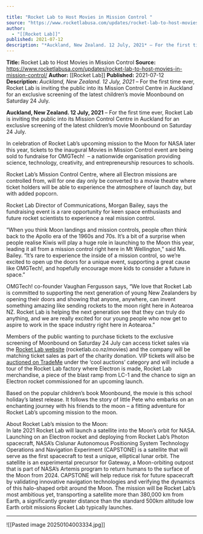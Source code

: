 ```yaml
---

title: "Rocket Lab to Host Movies in Mission Control "
source: "https://www.rocketlabusa.com/updates/rocket-lab-to-host-movies-in-mission-control/"
author:
  - "[[Rocket Lab]]"
published: 2021-07-12
description: "*Auckland, New Zealand. 12 July, 2021* – For the first time ever, Rocket Lab is inviting the public into its Mission Control Centre in Auckland for an exclusive screening of the latest children’s movie Moonbound on Saturday 24 July."
---
```


**Title:** Rocket Lab to Host Movies in Mission Control 
**Source:** https://www.rocketlabusa.com/updates/rocket-lab-to-host-movies-in-mission-control/
**Author:** [[Rocket Lab]]
**Published:** 2021-07-12
**Description:** *Auckland, New Zealand. 12 July, 2021* – For the first time ever, Rocket Lab is inviting the public into its Mission Control Centre in Auckland for an exclusive screening of the latest children’s movie Moonbound on Saturday 24 July.

**Auckland, New Zealand. 12 July, 2021** – For the first time ever, Rocket Lab is inviting the public into its Mission Control Centre in Auckland for an exclusive screening of the latest children’s movie Moonbound on Saturday 24 July.

In celebration of Rocket Lab’s upcoming mission to the Moon for NASA later this year, tickets to the inaugural Movies in Mission Control event are being sold to fundraise for OMGTech!  – a nationwide organisation providing science, technology, creativity, and entrepreneurship resources to schools.

Rocket Lab’s Mission Control Centre, where all Electron missions are controlled from, will for one day only be converted to a movie theatre where ticket holders will be able to experience the atmosphere of launch day, but with added popcorn.

Rocket Lab Director of Communications, Morgan Bailey, says the fundraising event is a rare opportunity for keen space enthusiasts and future rocket scientists to experience a real mission control.

“When you think Moon landings and mission controls, people often think back to the Apollo era of the 1960s and 70s. It’s a bit of a surprise when people realise Kiwis will play a huge role in launching to the Moon this year, leading it all from a mission control right here in Mt Wellington,” said Ms. Bailey. “It’s rare to experience the inside of a mission control, so we’re excited to open up the doors for a unique event, supporting a great cause like OMGTech!, and hopefully encourage more kids to consider a future in space.”

OMGTech! co-founder Vaughan Fergusson says, “We love that Rocket Lab is committed to supporting the next generation of young New Zealanders by opening their doors and showing that anyone, anywhere, can invent something amazing like sending rockets to the moon right here in Aotearoa NZ. Rocket Lab is helping the next generation see that they can truly do anything, and we are really excited for our young people who now get to aspire to work in the space industry right here in Aotearoa.”

Members of the public wanting to purchase tickets to the exclusive screening of Moonbound on Saturday 24 July can access ticket sales via the [Rocket Lab website](http://rocketlab.co.nz/movies) (rocketlab.co.nz/movies) and the company will be matching ticket sales as part of the charity donation. VIP tickets will also be [auctioned on TradeMe](https://usg02.safelinks.protection.office365.us/?url=https%3A%2F%2Fwww.trademe.co.nz%2Fmembers%2Flistings.aspx%3Fmember%3D4819010%26bof%3DpxW5Bd81&data=04%7C01%7Cm.simpson%40rocketlab.co.nz%7C6a808fee2f3c4a0821e408d944b61d95%7Cb857957ba6594cf0afeef9ddfa77513f%7C0%7C0%7C637616371264496287%7CUnknown%7CTWFpbGZsb3d8eyJWIjoiMC4wLjAwMDAiLCJQIjoiV2luMzIiLCJBTiI6Ik1haWwiLCJXVCI6Mn0%3D%7C1000&sdata=0fsv1xcHHShfzY6amiXVeDJ5lEqChOd7R9Jyo4a4oXM%3D&reserved=0) under the ‘cool auctions’ category and will include a tour of the Rocket Lab factory where Electron is made, Rocket Lab merchandise, a piece of the blast ramp from LC-1 and the chance to sign an Electron rocket commissioned for an upcoming launch.

Based on the popular children’s book Moonbound, the movie is this school holiday’s latest release. It follows the story of little Pete who embarks on an enchanting journey with his friends to the moon – a fitting adventure for Rocket Lab’s upcoming mission to the moon. 

About Rocket Lab’s mission to the Moon:  
In late 2021 Rocket Lab will launch a satellite into the Moon’s orbit for NASA. Launching on an Electron rocket and deploying from Rocket Lab’s Photon spacecraft, NASA’s Cislunar Autonomous Positioning System Technology Operations and Navigation Experiment (CAPSTONE) is a satellite that will serve as the first spacecraft to test a unique, elliptical lunar orbit. The satellite is an experimental precursor for Gateway, a Moon-orbiting outpost that is part of NASA’s Artemis program to return humans to the surface of the Moon from 2024. CAPSTONE will help reduce risk for future spacecraft by validating innovative navigation technologies and verifying the dynamics of this halo-shaped orbit around the Moon. The mission will be Rocket Lab’s most ambitious yet, transporting a satellite more than 380,000 km from Earth, a significantly greater distance than the standard 500km altitude low Earth orbit missions Rocket Lab typically launches. 

---

![[Pasted image 20250104003334.jpg]]